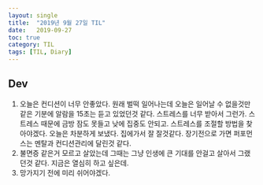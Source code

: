 ```yaml
---
layout:	single
title:	"2019년 9월 27일 TIL"
date:	2019-09-27
toc: true
category: TIL
tags: [TIL, Diary]
---
```


## Dev
1. 오늘은 컨디션이 너무 안좋았다. 원래 벌떡 일어나는데 오늘은 일어날 수 없을것만 같은 기분에 알람을 15초는 듣고 있었던것 같다. 스트레스를 너무 받아서 그런가. 스트레스 때문에 금방 잠도 못들고 낮에 집중도 안되고. 스트레스를 조절할 방법을 찾아야겠다. 오늘은 차분하게 보냈다. 집에가서 잘 잘것같다. 장기전으로 가면 퍼포먼스는 멘탈과 컨디션관리에 달린것 같다.
2. 불면증 같은거 모르고 살았는데 그때는 그냥 인생에 큰 기대를 안걸고 살아서 그랬던것 같다. 지금은 열심히 하고 싶은데.
3. 망가지기 전에 미리 쉬어야겠다.
  